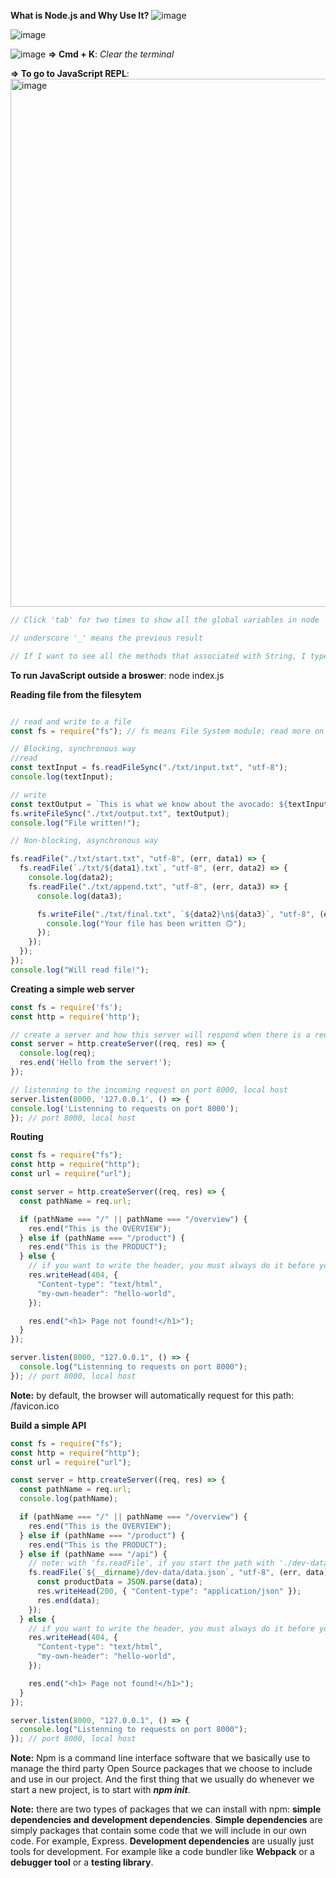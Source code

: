 **What is Node.js and Why Use It?**
![image](https://user-images.githubusercontent.com/77439221/191888723-990839db-af44-4ccc-8de1-8713fd110c8b.png)

![image](https://user-images.githubusercontent.com/77439221/191888986-5a4b5aa3-9e4f-4ad5-b308-75ef4afdc176.png)

![image](https://user-images.githubusercontent.com/77439221/191889248-948cc2b8-f6cb-4ca7-89af-fc81b97ed8a2.png)
**=> Cmd + K**: _Clear the terminal_

**=> To go to JavaScript REPL**:
<img width="845" alt="image" src="https://user-images.githubusercontent.com/77439221/191890106-979395f1-7ebe-4dd6-8b7f-9102e997bbcb.png">

````JavaScript
// Click 'tab' for two times to show all the global variables in node

// underscore '_' means the previous result

// If I want to see all the methods that associated with String, I type "Stirng." then hit 'tab' for two times 
````
**To run JavaScript outside a broswer**: node index.js


**Reading file from the filesytem**
````JavaScript

// read and write to a file
const fs = require("fs"); // fs means File System module; read more on node documentation about this 'fs' module

// Blocking, synchronous way
//read
const textInput = fs.readFileSync("./txt/input.txt", "utf-8");
console.log(textInput);

// write
const textOutput = `This is what we know about the avocado: ${textInput}.\nCreated on ${Date.now()}`;
fs.writeFileSync("./txt/output.txt", textOutput);
console.log("File written!");

// Non-blocking, asynchronous way

fs.readFile("./txt/start.txt", "utf-8", (err, data1) => {
  fs.readFile(`./txt/${data1}.txt`, "utf-8", (err, data2) => {
    console.log(data2);
    fs.readFile("./txt/append.txt", "utf-8", (err, data3) => {
      console.log(data3);

      fs.writeFile("./txt/final.txt", `${data2}\n${data3}`, "utf-8", (err) => {
        console.log("Your file has been written 🙃");
      });
    });
  });
});
console.log("Will read file!");

````

**Creating a simple web server**
````JavaScript
const fs = require('fs');
const http = require('http');

// create a server and how this server will respond when there is a request
const server = http.createServer((req, res) => {
  console.log(req);
  res.end('Hello from the server!');
});

// listenning to the incoming request on port 8000, local host
server.listen(8000, '127.0.0.1', () => {
console.log('Listenning to requests on port 8000');
}); // port 8000, local host

````

**Routing**
````JavaScript
const fs = require("fs");
const http = require("http");
const url = require("url");

const server = http.createServer((req, res) => {
  const pathName = req.url;

  if (pathName === "/" || pathName === "/overview") {
    res.end("This is the OVERVIEW");
  } else if (pathName === "/product") {
    res.end("This is the PRODUCT");
  } else {
    // if you want to write the header, you must always do it before you give the respond
    res.writeHead(404, {
      "Content-type": "text/html",
      "my-own-header": "hello-world",
    });

    res.end("<h1> Page not found!</h1>");
  }
});

server.listen(8000, "127.0.0.1", () => {
  console.log("Listenning to requests on port 8000");
}); // port 8000, local host

````
**Note:** by default, the browser will automatically request for this path: /favicon.ico

**Build a simple API**
````JavaScript
const fs = require("fs");
const http = require("http");
const url = require("url");

const server = http.createServer((req, res) => {
  const pathName = req.url;
  console.log(pathName);

  if (pathName === "/" || pathName === "/overview") {
    res.end("This is the OVERVIEW");
  } else if (pathName === "/product") {
    res.end("This is the PRODUCT");
  } else if (pathName === "/api") {
    // note: with 'fs.readFile', if you start the path with './dev-data/data.json', the dot (.) means where you execute the index.js. If you use __dirname, it means currenct directory
    fs.readFile(`${__dirname}/dev-data/data.json`, "utf-8", (err, data) => {
      const productData = JSON.parse(data);
      res.writeHead(200, { "Content-type": "application/json" });
      res.end(data);
    });
  } else {
    // if you want to write the header, you must always do it before you give the respond
    res.writeHead(404, {
      "Content-type": "text/html",
      "my-own-header": "hello-world",
    });

    res.end("<h1> Page not found!</h1>");
  }
});

server.listen(8000, "127.0.0.1", () => {
  console.log("Listenning to requests on port 8000");
}); // port 8000, local host


````

**Note:** Npm is a command line interface software that we basically use to manage the third party Open Source packages that we choose to include and use in our project. And the first thing that we usually do whenever we start a new project, is to start with **_npm init_**.

**Note:** there are two types of packages that we can install with npm: **simple dependencies and development dependencies**.
**Simple dependencies** are simply packages that contain some code that we will include in our own code. For example, Express.
**Development dependencies** are usually just tools for development. For example like a code bundler like **Webpack** or a **debugger tool** or a **testing library**.



